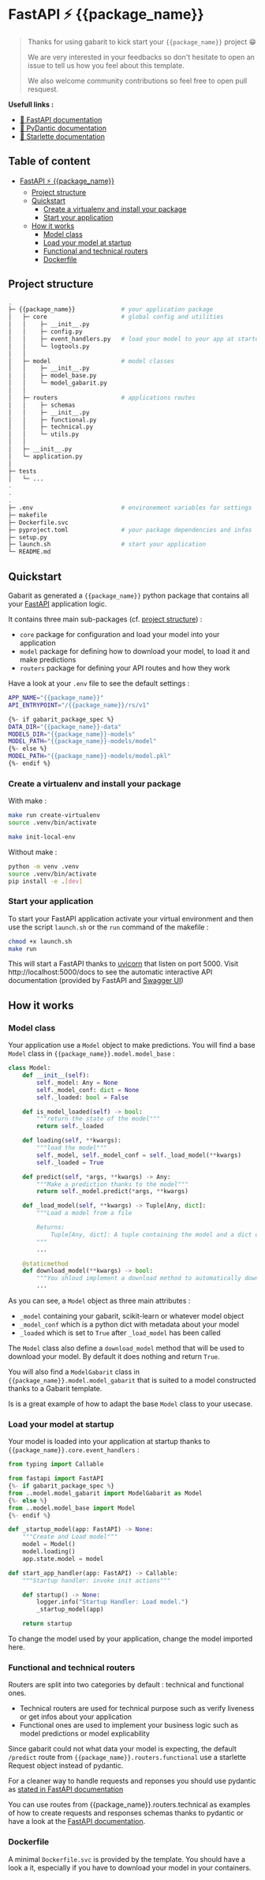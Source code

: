 # FastAPI ⚡ {{package_name}}

> Thanks for using gabarit to kick start your `{{package_name}}` project 😁
>
> We are very interested in your feedbacks so don't hesitate to open an issue to tell us
> how you feel about this template.
>
> We also welcome community contributions so feel free to open pull resquest.

**Usefull links :**
- [📗 FastAPI documentation](https://fastapi.tiangolo.com/)
- [📕 PyDantic documentation](https://pydantic-docs.helpmanual.io/)
- [📘 Starlette documentation](https://www.starlette.io/)

## Table of content <!-- omit from toc -->
- [FastAPI ⚡ {{package_name}}](#fastapi--package_name)
  - [Project structure](#project-structure)
  - [Quickstart](#quickstart)
    - [Create a virtualenv and install your package](#create-a-virtualenv-and-install-your-package)
    - [Start your application](#start-your-application)
  - [How it works](#how-it-works)
    - [Model class](#model-class)
    - [Load your model at startup](#load-your-model-at-startup)
    - [Functional and technical routers](#functional-and-technical-routers)
    - [Dockerfile](#dockerfile)


## Project structure

```bash
.
├─ {{package_name}}             # your application package
│   ├─ core                     # global config and utilities
│   │    ├─ __init__.py
│   │    ├─ config.py
│   │    ├─ event_handlers.py   # load your model to your app at startup
│   │    └─ logtools.py
│   │
│   ├─ model                    # model classes
│   │    ├─ __init__.py
│   │    ├─ model_base.py
│   │    └─ model_gabarit.py
│   │
│   ├─ routers                  # applications routes
│   │    ├─ schemas
│   │    ├─ __init__.py
│   │    ├─ functional.py
│   │    ├─ technical.py
│   │    └─ utils.py
│   │
│   ├─ __init__.py
│   └─ application.py
│
├─ tests
│   └─ ...
.
.
.
├─ .env                         # environement variables for settings
├─ makefile
├─ Dockerfile.svc
├─ pyproject.toml               # your package dependencies and infos
├─ setup.py
├─ launch.sh                    # start your application
└─ README.md
```


## Quickstart

Gabarit as generated a `{{package_name}}` python package that contains all your
[FastAPI](https://fastapi.tiangolo.com/) application logic.

It contains three main sub-packages (cf. [project structure](#project-structure)) :
- `core` package for configuration and load your model into your application
- `model` package for defining how to download your model, to load it and make predictions
- `routers` package for defining your API routes and how they work

Have a look at your `.env` file to see the default settings :
```bash
APP_NAME="{{package_name}}"
API_ENTRYPOINT="/{{package_name}}/rs/v1"

{%- if gabarit_package_spec %}
DATA_DIR="{{package_name}}-data"
MODELS_DIR="{{package_name}}-models"
MODEL_PATH="{{package_name}}-models/model"
{%- else %}
MODEL_PATH="{{package_name}}-models/model.pkl"
{%- endif %}
```

### Create a virtualenv and install your package

With make :
```bash
make run create-virtualenv
source .venv/bin/activate

make init-local-env
```

Without make :
```bash
python -m venv .venv
source .venv/bin/activate
pip install -e .[dev]
```

### Start your application

To start your FastAPI application activate your virtual environment and then use the
script `launch.sh` or the `run` command of the makefile :

```bash
chmod +x launch.sh
make run
```

This will start a FastAPI thanks to [uvicorn](https://www.uvicorn.org/) that listen
on port 5000. Visit http://localhost:5000/docs to see the automatic interactive API
documentation (provided by FastAPI and [Swagger UI](https://github.com/swagger-api/swagger-ui))

## How it works

### Model class

Your application use a `Model` object to make predictions. You will find a base `Model` class
in `{{package_name}}.model.model_base` :

```python
class Model:
    def __init__(self):
        self._model: Any = None
        self._model_conf: dict = None
        self._loaded: bool = False

    def is_model_loaded(self) -> bool:
        """return the state of the model"""
        return self._loaded

    def loading(self, **kwargs):
        """load the model"""
        self._model, self._model_conf = self._load_model(**kwargs)
        self._loaded = True

    def predict(self, *args, **kwargs) -> Any:
        """Make a prediction thanks to the model"""
        return self._model.predict(*args, **kwargs)

    def _load_model(self, **kwargs) -> Tuple[Any, dict]:
        """Load a model from a file

        Returns:
            Tuple[Any, dict]: A tuple containing the model and a dict of metadata about it.
        """
        ...

    @staticmethod
    def download_model(**kwargs) -> bool:
        """You shloud implement a download method to automatically download your model"""
        ...
```

As you can see, a `Model` object as three main attributes :
- `_model` containing your gabarit, scikit-learn or whatever model object
- `_model_conf` which is a python dict with metadata about your model
- `_loaded` which is set to `True` after `_load_model` has been called

The `Model` class also define a `download_model` method that will be used to download
your model. By default it does nothing and return `True`.

You will also find a `ModelGabarit` class in `{{package_name}}.model.model_gabarit` that
is suited to a model constructed thanks to a Gabarit template.

Is is a great example of how to adapt the base `Model` class to your usecase.

### Load your model at startup

Your model is loaded into your application at startup thanks to
`{{package_name}}.core.event_handlers` :

```python
from typing import Callable

from fastapi import FastAPI
{%- if gabarit_package_spec %}
from ..model.model_gabarit import ModelGabarit as Model
{%- else %}
from ..model.model_base import Model
{%- endif %}

def _startup_model(app: FastAPI) -> None:
    """Create and Load model"""
    model = Model()
    model.loading()
    app.state.model = model

def start_app_handler(app: FastAPI) -> Callable:
    """Startup handler: invoke init actions"""

    def startup() -> None:
        logger.info("Startup Handler: Load model.")
        _startup_model(app)

    return startup
```

To change the model used by your application, change the model imported here.

### Functional and technical routers

Routers are split into two categories by default : technical and functional ones.

- Technical routers are used for technical purpose such as verify liveness or get
  infos about your application
- Functional ones are used to implement your business logic such as model predictions
  or model explicability

Since gabarit could not what data your model is expecting, the default `/predict` route
from `{{package_name}}.routers.functional` use a starlette Request object
instead of pydantic.

For a cleaner way to handle requests and reponses you should use pydantic as
[stated in FastAPI documentation](https://fastapi.tiangolo.com/tutorial/body/#create-your-data-model)

You can use routes from {{package_name}}.routers.technical as examples of how to create
requests and responses schemas thanks to pydantic or have a look at the
[FastAPI documentation](https://fastapi.tiangolo.com/tutorial/response-model/).

### Dockerfile

A minimal `Dockerfile.svc` is provided by the template. You should have a look a it, especially
if you have to download your model in your containers.

<!--
The "omit from toc" comments are here for the Markdown All in One VSCode extension :
it permits to remove a title from the auto table of content

See https://marketplace.visualstudio.com/items?itemName=yzhang.markdown-all-in-one
-->
